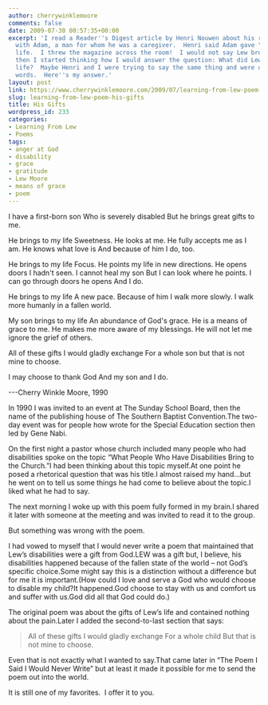 ```yaml
---
author: cherrywinklemoore
comments: false
date: 2009-07-30 00:57:35+00:00
excerpt: 'I read a Reader''s Digest article by Henri Nouwen about his relationship
  with Adam, a man for whom he was a caregiver.  Henri said Adam gave "peace" to his
  life.  I threw the magazine across the room!  I would not say Lew brought me "peace."  So
  then I started thinking how I would answer the question: What did Lew bring to my
  life?  Maybe Henri and I were trying to say the same thing and were using different
  words.  Here''s my answer.'
layout: post
link: https://www.cherrywinklemoore.com/2009/07/learning-from-lew-poem-his-gifts/
slug: learning-from-lew-poem-his-gifts
title: His Gifts
wordpress_id: 233
categories:
- Learning From Lew
- Poems
tags:
- anger at God
- disability
- grace
- gratitude
- Lew Moore
- means of grace
- poem
---
```


I have a first-born son
Who is severely disabled
But he brings great gifts to me.

He brings to my life
Sweetness.
He looks at me.
He fully accepts me as I am.
He knows what love is
And because of him
I do, too.

He brings to my life
Focus.
He points my life in new directions.
He opens doors I hadn't seen.
I cannot heal my son
But I can look where he points.
I can go through doors he opens
And I do.

He brings to my life
A new pace.
Because of him I walk more slowly.
I walk more humanly in a fallen world.

My son brings to my life
An abundance of God's grace.
He is a means of grace to me.
He makes me more aware of my blessings.
He will not let me ignore the grief of others.

All of these gifts I would gladly exchange
For a whole son
but that is not mine to choose.

I may choose to thank God
And my son
and I do.

---Cherry Winkle Moore, 1990

In 1990 I was invited to an event at The Sunday School Board, then the name of the publishing house of The Southern Baptist Convention.The two-day event was for people how wrote for the Special Education section then led by Gene Nabi.

On the first night a pastor whose church included many people who had disabilities spoke on the topic “What People Who Have Disabilities Bring to the Church.”I had been thinking about this topic myself.At one point he posed a rhetorical question that was his title.I almost raised my hand…but he went on to tell us some things he had come to believe about the topic.I liked what he had to say.

The next morning I woke up with this poem fully formed in my brain.I shared it later with someone at the meeting and was invited to read it to the group.

But something was wrong with the poem.

I had vowed to myself that I would never write a poem that maintained that Lew’s disabilities were a gift from God.LEW was a gift but, I believe, his disabilities happened because of the fallen state of the world – not God’s specific choice.Some might say this is a distinction without a difference but for me it is important.(How could I love and serve a God who would choose to disable my child?It happened.God choose to stay with us and comfort us and suffer with us.God did all that God could do.)

The original poem was about the gifts of Lew’s life and contained nothing about the pain.Later I added the second-to-last section that says:


<blockquote>All of these gifts I would gladly exchange
For a whole child
But that is not mine to choose.</blockquote>


Even that is not exactly what I wanted to say.That came later in “The Poem I Said I Would Never Write” but at least it made it possible for me to send the poem out into the world.

It is still one of my favorites.  I offer it to you.

